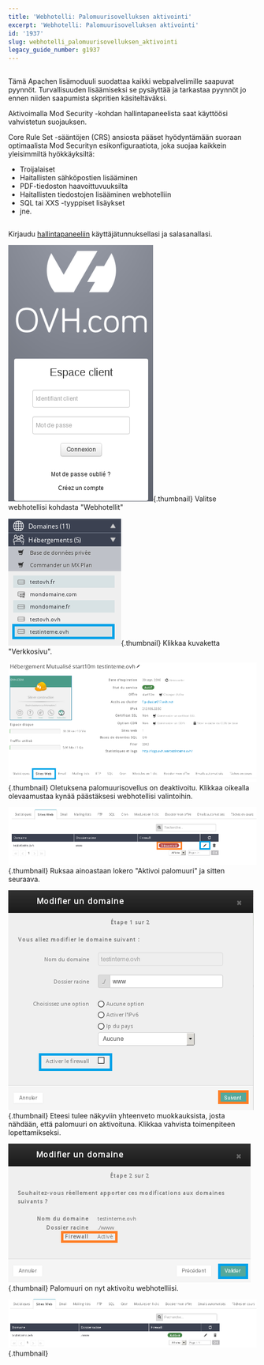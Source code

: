 ```yaml
---
title: 'Webhotelli: Palomuurisovelluksen aktivointi'
excerpt: 'Webhotelli: Palomuurisovelluksen aktivointi'
id: '1937'
slug: webhotelli_palomuurisovelluksen_aktivointi
legacy_guide_number: g1937
---
```



## 
Tämä Apachen lisämoduuli suodattaa kaikki webpalvelimille saapuvat pyynnöt. Turvallisuuden lisäämiseksi se pysäyttää ja tarkastaa pyynnöt jo ennen niiden saapumista skpritien käsiteltäväksi.

Aktivoimalla Mod Security -kohdan hallintapaneelista saat käyttöösi vahvistetun suojauksen.

Core Rule Set -sääntöjen (CRS) ansiosta pääset hyödyntämään suoraan optimaalista Mod Securityn esikonfiguraatiota, joka suojaa kaikkein yleisimmiltä hyökkäyksiltä:


- Troijalaiset
- Haitallisten sähköpostien lisääminen
- PDF-tiedoston haavoittuvuuksilta
- Haitallisten tiedostojen lisääminen webhotelliin
- SQL tai XXS -tyyppiset lisäykset
- jne.




## 
Kirjaudu [hallintapaneeliin](https://www.ovh.com/manager/web) käyttäjätunnuksellasi ja salasanallasi.

![](images/img_3005.jpg){.thumbnail}
Valitse webhotellisi kohdasta "Webhotellit"

![](images/img_3006.jpg){.thumbnail}
Klikkaa kuvaketta "Verkkosivu".

![](images/img_3007.jpg){.thumbnail}
Oletuksena palomuurisovellus on deaktivoitu. Klikkaa oikealla olevaamustaa kynää päästäksesi webhotellisi valintoihin.

![](images/img_3008.jpg){.thumbnail}
Ruksaa ainoastaan lokero "Aktivoi palomuuri" ja sitten seuraava.

![](images/img_3010.jpg){.thumbnail}
Eteesi tulee näkyviin yhteenveto muokkauksista, josta nähdään, että palomuuri on aktivoituna. Klikkaa vahvista toimenpiteen lopettamikseksi.

![](images/img_3011.jpg){.thumbnail}
Palomuuri on nyt aktivoitu webhotelliisi.

![](images/img_3012.jpg){.thumbnail}

